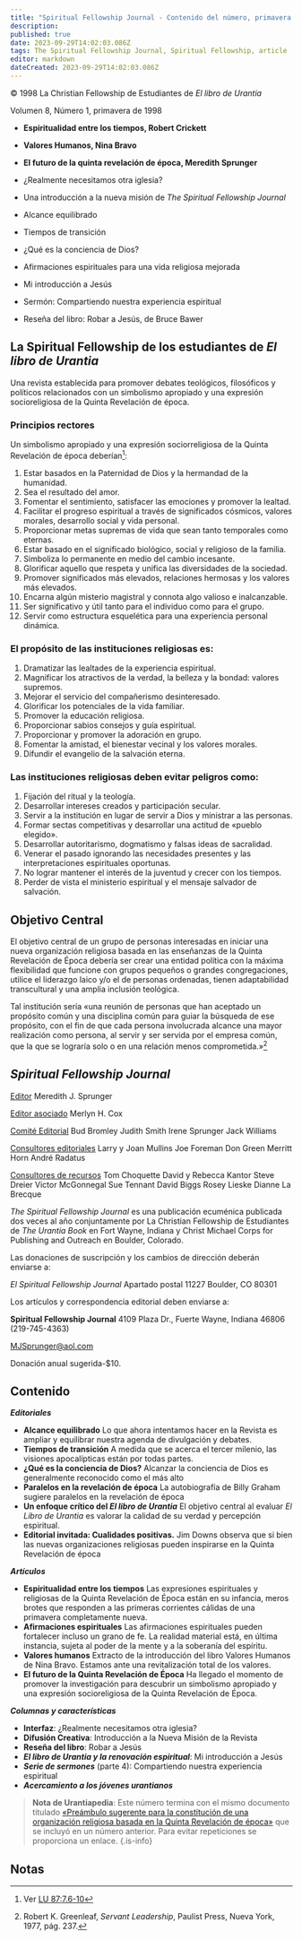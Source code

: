 ```yaml
---
title: "Spiritual Fellowship Journal - Contenido del número, primavera de 1998"
description: 
published: true
date: 2023-09-29T14:02:03.086Z
tags: The Spiritual Fellowship Journal, Spiritual Fellowship, article
editor: markdown
dateCreated: 2023-09-29T14:02:03.086Z
---
```


<p class="v-card v-sheet theme--light grey lighten-3 px-2">© 1998 La Christian Fellowship de Estudiantes de <i>El libro de Urantia</i></p>


Volumen 8, Número 1, primavera de 1998

- **Espiritualidad entre los tiempos, Robert Crickett**
- **Valores Humanos, Nina Bravo**
- **El futuro de la quinta revelación de época, Meredith Sprunger**

- ¿Realmente necesitamos otra iglesia?
- Una introducción a la nueva misión de _The Spiritual Fellowship Journal_
- Alcance equilibrado
- Tiempos de transición
- ¿Qué es la conciencia de Dios?
- Afirmaciones espirituales para una vida religiosa mejorada
- Mi introducción a Jesús
- Sermón: Compartiendo nuestra experiencia espiritual
- Reseña del libro: Robar a Jesús, de Bruce Bawer

## La Spiritual Fellowship de los estudiantes de _El libro de Urantia_

Una revista establecida para promover debates teológicos, filosóficos y políticos relacionados con un simbolismo apropiado y una expresión socioreligiosa de la Quinta Revelación de época.

### Principios rectores

Un simbolismo apropiado y una expresión sociorreligiosa de la Quinta Revelación de época deberían[^1]:

1. Estar basados en la Paternidad de Dios y la hermandad de la humanidad.
2. Sea el resultado del amor.
3. Fomentar el sentimiento, satisfacer las emociones y promover la lealtad.
4. Facilitar el progreso espiritual a través de significados cósmicos, valores morales, desarrollo social y vida personal.
5. Proporcionar metas supremas de vida que sean tanto temporales como eternas.
6. Estar basado en el significado biológico, social y religioso de la familia.
7. Simboliza lo permanente en medio del cambio incesante.
8. Glorificar aquello que respeta y unifica las diversidades de la sociedad.
9. Promover significados más elevados, relaciones hermosas y los valores más elevados.
10. Encarna algún misterio magistral y connota algo valioso e inalcanzable.
11. Ser significativo y útil tanto para el individuo como para el grupo.
12. Servir como estructura esquelética para una experiencia personal dinámica.

### El propósito de las instituciones religiosas es:

1. Dramatizar las lealtades de la experiencia espiritual.
2. Magnificar los atractivos de la verdad, la belleza y la bondad: valores supremos.
3. Mejorar el servicio del compañerismo desinteresado.
4. Glorificar los potenciales de la vida familiar.
5. Promover la educación religiosa.
6. Proporcionar sabios consejos y guía espiritual.
7. Proporcionar y promover la adoración en grupo.
8. Fomentar la amistad, el bienestar vecinal y los valores morales.
9. Difundir el evangelio de la salvación eterna.

### Las instituciones religiosas deben evitar peligros como:

1. Fijación del ritual y la teología.
2. Desarrollar intereses creados y participación secular.
3. Servir a la institución en lugar de servir a Dios y ministrar a las personas.
4. Formar sectas competitivas y desarrollar una actitud de «pueblo elegido».
5. Desarrollar autoritarismo, dogmatismo y falsas ideas de sacralidad.
6. Venerar el pasado ignorando las necesidades presentes y las interpretaciones espirituales oportunas.
7. No lograr mantener el interés de la juventud y crecer con los tiempos.
8. Perder de vista el ministerio espiritual y el mensaje salvador de salvación.

## Objetivo Central

El objetivo central de un grupo de personas interesadas en iniciar una nueva organización religiosa basada en las enseñanzas de la Quinta Revelación de Época debería ser crear una entidad política con la máxima flexibilidad que funcione con grupos pequeños o grandes congregaciones, utilice el liderazgo laico y/o el de personas ordenadas, tienen adaptabilidad transcultural y una amplia inclusión teológica.

Tal institución sería «una reunión de personas que han aceptado un propósito común y una disciplina común para guiar la búsqueda de ese propósito, con el fin de que cada persona involucrada alcance una mayor realización como persona, al servir y ser servida por el empresa común, que la que se lograría solo o en una relación menos comprometida.»[^2]

## _Spiritual Fellowship Journal_

<ins>Editor</ins>
Meredith J. Sprunger

<ins>Editor asociado</ins>
Merlyn H. Cox

<ins>Comité Editorial</ins>
Bud Bromley
Judith Smith
Irene Sprunger
Jack Williams

<ins>Consultores editoriales</ins>
Larry y Joan Mullins
Joe Foreman
Don Green
Merritt Horn
André Radatus

<ins>Consultores de recursos</ins>
Tom Choquette
David y Rebecca Kantor Steve Dreier
Victor McGonnegal
Sue Tennant
David Biggs
Rosey Lieske
Dianne La Brecque

_The Spiritual Fellowship Journal_ es una publicación ecuménica publicada dos veces al año conjuntamente por La Christian Fellowship de Estudiantes de _The Urantia Book_ en Fort Wayne, Indiana y Christ Michael Corps for Publishing and Outreach en Boulder, Colorado.

Las donaciones de suscripción y los cambios de dirección deberán enviarse a:

_El Spiritual Fellowship Journal_
Apartado postal 11227
Boulder, CO 80301

Los artículos y correspondencia editorial deben enviarse a:

__Spiritual Fellowship Journal__
4109 Plaza Dr.,
Fuerte Wayne, Indiana 46806
(219-745-4363)

MJSprunger@aol.com

Donación anual sugerida-\$10.

## Contenido

***Editoriales***

- **Alcance equilibrado**
    Lo que ahora intentamos hacer en la Revista es ampliar y equilibrar nuestra agenda de divulgación y debates.
- **Tiempos de transición**
    A medida que se acerca el tercer milenio, las visiones apocalípticas están por todas partes.
- **¿Qué es la conciencia de Dios?**
    Alcanzar la conciencia de Dios es generalmente reconocido como el más alto
- **Paralelos en la revelación de época**
    La autobiografía de Billy Graham sugiere paralelos en la revelación de época
- **Un enfoque crítico del _El libro de Urantia_**
    El objetivo central al evaluar _El Libro de Urantia_ es valorar la calidad de su verdad y percepción espiritual.
- **Editorial invitada: Cualidades positivas.**
    Jim Downs observa que si bien las nuevas organizaciones religiosas pueden inspirarse en la Quinta Revelación de época

***Artículos***

- **Espiritualidad entre los tiempos**
    Las expresiones espirituales y religiosas de la Quinta Revelación de Época están en su infancia, meros brotes que responden a las primeras corrientes cálidas de una primavera completamente nueva.
- **Afirmaciones espirituales**
    Las afirmaciones espirituales pueden fortalecer incluso un grano de fe. La realidad material está, en última instancia, sujeta al poder de la mente y a la soberanía del espíritu.
- **Valores humanos**
    Extracto de la introducción del libro Valores Humanos de Nina Bravo. Estamos ante una revitalización total de los valores.
- **El futuro de la Quinta Revelación de Época**
    Ha llegado el momento de promover la investigación para descubrir un simbolismo apropiado y una expresión socioreligiosa de la Quinta Revelación de Época.

***Columnas y características***

- **Interfaz**: ¿Realmente necesitamos otra iglesia?
- **Difusión Creativa**: Introducción a la Nueva Misión de la Revista
- **Reseña del libro**: Robar a Jesús
- ***El libro de Urantia y la renovación espiritual***:
    Mi introducción a Jesús
- ***Serie de sermones*** (parte 4): Compartiendo nuestra experiencia espiritual
- ***Acercamiento a los jóvenes urantianos***

> **Nota de Urantiapedia**: Este número termina con el mismo documento titulado [«Preámbulo sugerente para la constitución de una organización religiosa basada en la Quinta Revelación de época»](/es/article/Spiritual_Fellowship_Journal/Constitution_of_a_Religious_Organization) que se incluyó en un número anterior. Para evitar repeticiones se proporciona un enlace.
{.is-info}



## Notas


[^1]: Ver [LU 87:7.6-10](/es/The_Urantia_Book/87#p7_6)

[^2]: Robert K. Greenleaf, _Servant Leadership_, Paulist Press, Nueva York, 1977, pág. 237.